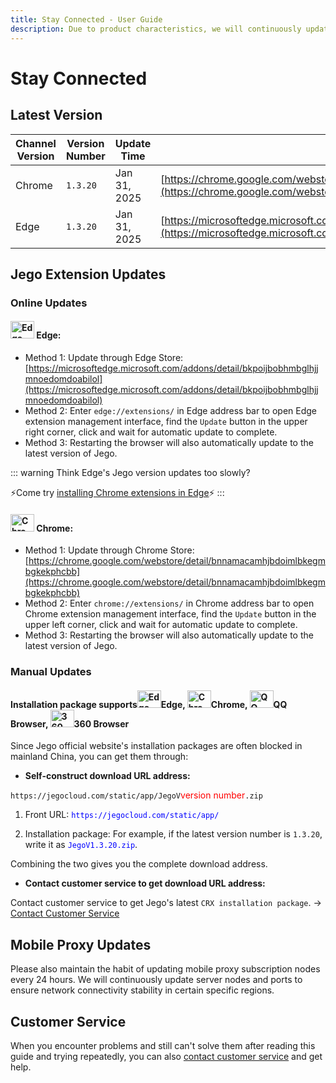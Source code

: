 ```yaml
---
title: Stay Connected - User Guide
description: Due to product characteristics, we will continuously update versions to ensure network connectivity stability in certain specific regions. Please remember to follow our latest version releases to prevent disconnection.
---
```


# Stay Connected

## Latest Version

| Channel Version | Version Number | Update Time | Download Link |
| --- | --- | --- | --- |
| Chrome | `1.3.20` | Jan 31, 2025 | [https://chrome.google.com/webstore/detail/bnnamacamhjbdoimlbkegmbgkekphcbb](https://chrome.google.com/webstore/detail/bnnamacamhjbdoimlbkegmbgkekphcbb) |
| Edge | `1.3.20` | Jan 31, 2025 | [https://microsoftedge.microsoft.com/addons/detail/bkpoijbobhmbglhjjmnoedomdoabilol](https://microsoftedge.microsoft.com/addons/detail/bkpoijbobhmbglhjjmnoedomdoabilol) |

## Jego Extension Updates

### Online Updates

#### <img src="/images/image_spaces_2FtaiByLw8cj0IZKJTlaiM_2Fuploads_2F5JRmsC6cdLC8T1CMokaN_2Fmsedge_3.png" width="38" height="28" alt="Edge icon"> Edge:

* Method 1: Update through Edge Store: [https://microsoftedge.microsoft.com/addons/detail/bkpoijbobhmbglhjjmnoedomdoabilol](https://microsoftedge.microsoft.com/addons/detail/bkpoijbobhmbglhjjmnoedomdoabilol)
* Method 2: Enter `edge://extensions/` in Edge address bar to open Edge extension management interface, find the `Update` button in the upper right corner, click and wait for automatic update to complete.
* Method 3: Restarting the browser will also automatically update to the latest version of Jego.

::: warning Think Edge's Jego version updates too slowly?

⚡Come try [installing Chrome extensions in Edge](/en/guide/installation#edge-can-also-install-Jego-from-chrome-web-store)⚡
:::

#### <img src="/images/image_spaces_2FtaiByLw8cj0IZKJTlaiM_2Fuploads_2Fomxd1Mr1qsuzHUduonWU_2Fchrome_1.png" width="38" height="28" alt="Chrome icon"> Chrome:

* Method 1: Update through Chrome Store: [https://chrome.google.com/webstore/detail/bnnamacamhjbdoimlbkegmbgkekphcbb](https://chrome.google.com/webstore/detail/bnnamacamhjbdoimlbkegmbgkekphcbb)
* Method 2: Enter `chrome://extensions/` in Chrome address bar to open Chrome extension management interface, find the `Update` button in the upper left corner, click and wait for automatic update to complete.
* Method 3: Restarting the browser will also automatically update to the latest version of Jego.

### Manual Updates

#### Installation package supports<img src="/images/image_spaces_2FtaiByLw8cj0IZKJTlaiM_2Fuploads_2F5C1uC1qTbxO3LKHO4oql_2Fmsedge_2.png" width="38" height="28" alt="Edge icon">Edge, <img src="/images/image_spaces_2FtaiByLw8cj0IZKJTlaiM_2Fuploads_2FczhA5KDPiurdPyCanu1Z_2Fchrome_3.png" width="38" height="28" alt="Chrome icon">Chrome, <img src="/images/image_spaces_2FtaiByLw8cj0IZKJTlaiM_2Fuploads_2FbhAczGOlghKJxh3Y4N7u_2FQQBrowser_1.png" width="38" height="28" alt="QQ Browser icon">QQ Browser, <img src="/images/image_spaces_2FtaiByLw8cj0IZKJTlaiM_2Fuploads_2FYHwAipQtF3QwJ7z85hyz_2F360se_2.png" width="38" height="28" alt="360 Browser icon">360 Browser

Since Jego official website's installation packages are often blocked in mainland China, you can get them through:

* **Self-construct download URL address:**

`https://jegocloud.com/static/app/JegoV`<span style="color:red;">version number</span>`.zip`

1. Front URL: <span style="color:blue;">`https://jegocloud.com/static/app/`</span>

2. Installation package: For example, if the latest version number is `1.3.20`, write it as <span style="color:blue;">`JegoV1.3.20.zip`</span>.

Combining the two gives you the complete download address.

* **Contact customer service to get download URL address:**

Contact customer service to get Jego's latest `CRX installation package`. -> [Contact Customer Service](/en/guide/support)

## Mobile Proxy Updates

Please also maintain the habit of updating mobile proxy subscription nodes every 24 hours. We will continuously update server nodes and ports to ensure network connectivity stability in certain specific regions.

## Customer Service

When you encounter problems and still can't solve them after reading this guide and trying repeatedly, you can also [contact customer service](/en/guide/support) and get help. 